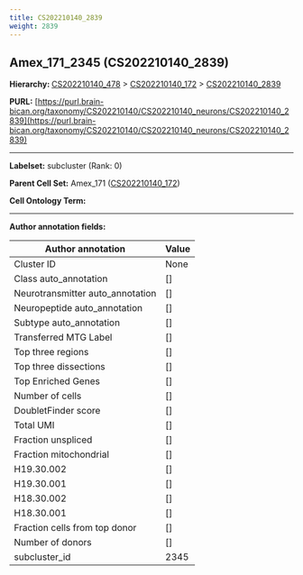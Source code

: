 ```yaml
---
title: CS202210140_2839
weight: 2839
---
```

## Amex_171_2345 (CS202210140_2839)
<b>Hierarchy: </b>
[CS202210140_478](../CS202210140_478) >
[CS202210140_172](../CS202210140_172) >
[CS202210140_2839](../CS202210140_2839)

**PURL:** [https://purl.brain-bican.org/taxonomy/CS202210140/CS202210140_neurons/CS202210140_2839](https://purl.brain-bican.org/taxonomy/CS202210140/CS202210140_neurons/CS202210140_2839)

---


**Labelset:** subcluster (Rank: 0)

**Parent Cell Set:** Amex_171 ([CS202210140_172](../CS202210140_172))



**Cell Ontology Term:** 

[MARKER GENES.]: #


---

[TRANSFERRED ANNOTATIONS.]: #


[AUTHOR ANNOTATION FIELDS.]: #


**Author annotation fields:**

| Author annotation | Value |
|-------------------|-------|
|Cluster ID|None|
|Class auto_annotation|[]|
|Neurotransmitter auto_annotation|[]|
|Neuropeptide auto_annotation|[]|
|Subtype auto_annotation|[]|
|Transferred MTG Label|[]|
|Top three regions|[]|
|Top three dissections|[]|
|Top Enriched Genes|[]|
|Number of cells|[]|
|DoubletFinder score|[]|
|Total UMI|[]|
|Fraction unspliced|[]|
|Fraction mitochondrial|[]|
|H19.30.002|[]|
|H19.30.001|[]|
|H18.30.002|[]|
|H18.30.001|[]|
|Fraction cells from top donor|[]|
|Number of donors|[]|
|subcluster_id|2345|
